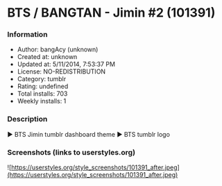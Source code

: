 # BTS / BANGTAN - Jimin #2 (101391)

### Information
- Author: bangAcy (unknown)
- Created at: unknown
- Updated at: 5/11/2014, 7:53:37 PM
- License: NO-REDISTRIBUTION
- Category: tumblr
- Rating: undefined
- Total installs: 703
- Weekly installs: 1


### Description
► BTS Jimin tumblr dashboard theme 
► BTS tumblr logo


### Screenshots (links to userstyles.org)
![https://userstyles.org/style_screenshots/101391_after.jpeg](https://userstyles.org/style_screenshots/101391_after.jpeg)


